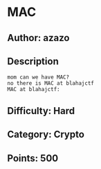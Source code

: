 # MAC

## Author: azazo

## Description
```
mom can we have MAC?
no there is MAC at blahajctf
MAC at blahajctf:
```

## Difficulty: Hard

## Category: Crypto

## Points: 500
